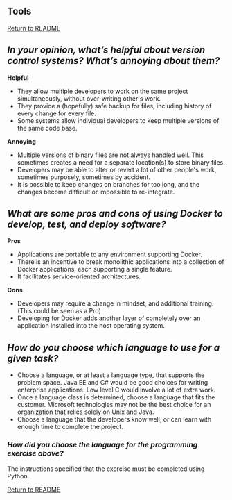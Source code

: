 ## Tools

[Return to README](./README.md#Cambia_SDET)
## _In your opinion, what’s helpful about version control systems? What’s annoying about them?_

__Helpful__
* They allow multiple developers to work on the same project simultaneously, without over-writing other's work.
* They provide a (hopefully) safe backup for files, including history of every change for every file.
* Some systems allow individual developers to keep multiple versions of the same code base.

__Annoying__
* Multiple versions of binary files are not always handled well.  This sometimes creates a need for a separate location(s)
to store binary files.
* Developers may be able to alter or revert a lot of other people's work, sometimes purposely, sometimes by accident.
* It is possible to keep changes on branches for too long, and the changes become difficult or impossible to re-integrate.

## _What are some pros and cons of using Docker to develop, test, and deploy software?_

__Pros__
* Applications are portable to any environment supporting Docker.
* There is an incentive to break monolithic applications into a collection of Docker applications, each supporting 
a single feature.
* It facilitates service-oriented architectures.

__Cons__
* Developers may require a change in mindset, and additional training. (This could be seen as a Pro)
* Developing for Docker adds another layer of completely over an application installed into the host operating system.

## _How do you choose which language to use for a given task?_

* Choose a language, or at least a language type, that supports the problem space.  Java EE and C# would be good choices 
for writing enterprise applications.  Low level C would involve a lot of extra work.  
* Once a language class is determined, choose a language that fits the customer.  Microsoft technologies may not be 
the best choice for an organization that relies solely on Unix and Java.
* Choose a language that the developers know well, or can learn with enough time to complete the project.

 ### _How did you choose the language for the programming exercise above?_
 The instructions specified that the exercise must be completed using Python.
 
 [Return to README](./README.md#Cambia_SDET)